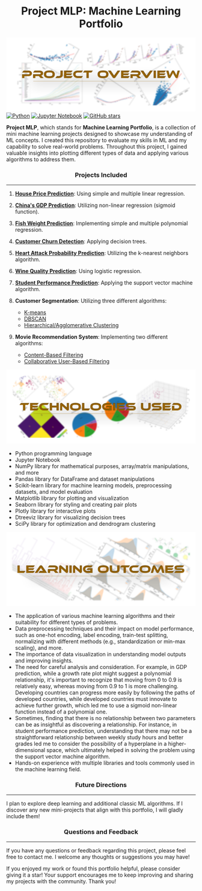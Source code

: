 <div align="center"><h1>Project MLP: Machine Learning Portfolio</h1></div>

![Project Overview](assets/project-overview.png)
[![Python](https://img.shields.io/badge/python-3.7%2B-blue)](https://www.python.org/)
[![Jupyter Notebook](https://img.shields.io/badge/Jupyter-Notebook-orange)](https://jupyter.org/)
[![GitHub stars](https://img.shields.io/github/stars/work-atrvoid/project-mlp)](https://github.com/work-atrvoid/project-mlp/stargazers)

**Project MLP**, which stands for **Machine Learning Portfolio**, is a collection of mini machine learning projects designed to showcase my understanding of ML concepts. I created this repository to evaluate my skills in ML and my capability to solve real-world problems. Throughout this project, I gained valuable insights into plotting different types of data and applying various algorithms to address them.

<div align="center"><h3>Projects Included</h3></div><hr>

1. [**House Price Prediction**](src/regression/linear/house-price-regression.ipynb): Using simple and multiple linear regression.

2. [**China's GDP Prediction**](src/regression/none-linear/china-gdp-regression.ipynb): Utilizing non-linear regression (sigmoid function).

3. [**Fish Weight Prediction**](src/regression/polynomial/fish-weight-regression.ipynb): Implementing simple and multiple polynomial regression.

4. [**Customer Churn Detection**](src/classification/decision-tree/churn-detection-decision-tree.ipynb): Applying decision trees.

5. [**Heart Attack Probability Prediction**](src/classification/k-nearest-neighbors/heartattack-prediction-knn.ipynb): Utilizing the k-nearest neighbors algorithm.

6. [**Wine Quality Prediction**](src/classification/logistic-regression/wine-quality-prediction-LR.ipynb): Using logistic regression.

7. [**Student Performance Prediction**](src/classification/support-vector-machine/student-performnace-prediction-SVM.ipynb): Applying the support vector machine algorithm.

8. **Customer Segmentation**: Utilizing three different algorithms:
   
   - [K-means](src/clustering/customers-kmeans-clustering.ipynb)
   - [DBSCAN](src/clustering/customers-dbscan-clustering.ipynb)
   - [Hierarchical/Agglomerative Clustering](src/clustering/customers-hierarchical-clustering.ipynb)

9. **Movie Recommendation System**: Implementing two different algorithms:
   
   - [Content-Based Filtering](src/recommendation-system/contentbased-movie-recommendation.ipynb)
   - [Collaborative User-Based Filtering](src/recommendation-system/contentbased-movie-recommendation.ipynb)

![Technologies Used](assets/technologies-used.png)

- Python programming language
- Jupyter Notebook
- NumPy library for mathematical purposes, array/matrix manipulations, and more
- Pandas library for DataFrame and dataset manipulations
- Scikit-learn library for machine learning models, preprocessing datasets, and model evaluation
- Matplotlib library for plotting and visualization
- Seaborn library for styling and creating pair plots
- Plotly library for interactive plots
- Dtreeviz library for visualizing decision trees
- SciPy library for optimization and dendrogram clustering

![Leanrning Outcomes](assets/leanrning-outcomes.png)

- The application of various machine learning algorithms and their suitability for different types of problems.
- Data preprocessing techniques and their impact on model performance, such as one-hot encoding, label encoding, train-test splitting, normalizing with different methods (e.g., standardization or min-max scaling), and more.
- The importance of data visualization in understanding model outputs and improving insights.
- The need for careful analysis and consideration. For example, in GDP prediction, while a growth rate plot might suggest a polynomial relationship, it's important to recognize that moving from 0 to 0.9 is relatively easy, whereas moving from 0.9 to 1 is more challenging. Developing countries can progress more easily by following the paths of developed countries, while developed countries must innovate to achieve further growth, which led me to use a sigmoid non-linear function instead of a polynomial one.
- Sometimes, finding that there is no relationship between two parameters can be as insightful as discovering a relationship. For instance, in student performance prediction, understanding that there may not be a straightforward relationship between weekly study hours and better grades led me to consider the possibility of a hyperplane in a higher-dimensional space, which ultimately helped in solving the problem using the support vector machine algorithm.
- Hands-on experience with multiple libraries and tools commonly used in the machine learning field.

<div align="center"><h3>Future Directions</h3></div><hr>
I plan to explore deep learning and additional classic ML algorithms. If I discover any new mini-projects that align with this portfolio, I will gladly include them!

<div align="center"><h3>Questions and Feedback</h3></div><hr>
If you have any questions or feedback regarding this project, please feel free to contact me. I welcome any thoughts or suggestions you may have!

If you enjoyed my work or found this portfolio helpful, please consider giving it a star! Your support encourages me to keep improving and sharing my projects with the community. Thank you!
